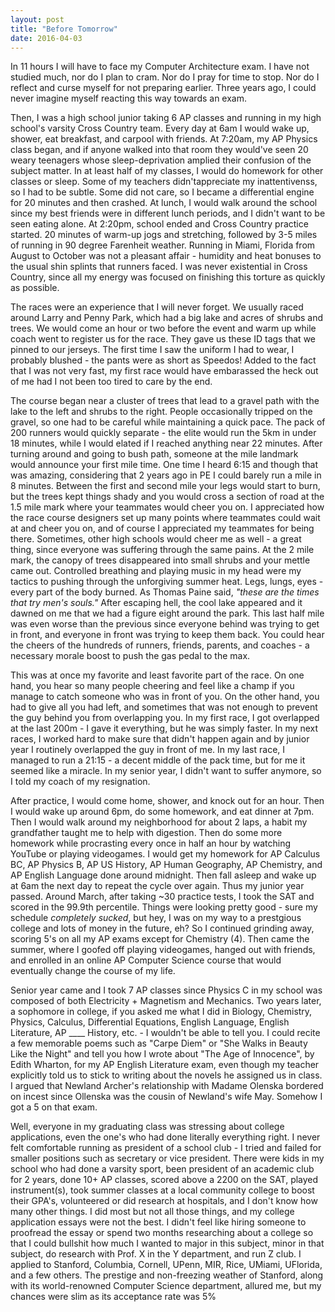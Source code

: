 ```yaml
---
layout: post
title: "Before Tomorrow"
date: 2016-04-03
---
```


In 11 hours I will have to face my Computer Architecture exam. I have not studied much, nor do I plan to cram. Nor do 
I pray for time to stop. Nor do I reflect and curse myself for not preparing earlier. Three years ago, I could never 
imagine myself reacting this way towards an exam. 

Then, I was a high school junior taking 6 AP classes and running in my high school's varsity Cross Country team. Every 
day at 6am I would wake up, shower, eat breakfast, and carpool with friends. At 7:20am, my AP Physics class began, and
if anyone walked into that room they would've seen 20 weary teenagers whose sleep-deprivation amplied their confusion 
of the subject matter. In at least half of my classes, I would do homework for other classes or sleep. Some of my teachers 
didn'tappreciate my inattentivenss, so I had to be subtle. Some did not care, so I became a differential engine for 20 
minutes and then crashed. At lunch, I would walk around the school since my best friends were in different lunch periods,
and I didn't want to be seen eating alone. At 2:20pm, school ended and Cross Country practice started. 20 minutes of 
warm-up jogs and stretching, followed by 3-5 miles of running in 90 degree Farenheit weather. Running in Miami, Florida
from August to October was not a pleasant affair - humidity and heat bonuses to the usual shin splints that runners faced.
I was never existential in Cross Country, since all my energy was focused on finishing this torture as quickly as possible.

The races were an experience that I will never forget. We usually raced around Larry and Penny Park, which had a big lake
and acres of shrubs and trees. We would come an hour or two before the event and warm up while coach went to register us
for the race. They gave us these ID tags that we pinned to our jerseys. The first time I saw the uniform I had to wear,
I probably blushed - the pants were as short as Speedos! Added to the fact that I was not very fast, my first race would
have embarassed the heck out of me had I not been too tired to care by the end. 

The course began near a cluster of trees that lead to a gravel path with the lake to the left and shrubs to the right. 
People occasionally tripped on the gravel, so one had to be careful while maintaining a quick pace. The pack of 200 runners
would quickly separate - the elite would run the 5km in under 18 minutes, while I would elated if I reached anything near
22 minutes. After turning around and going to bush path, someone at the mile landmark would announce your first mile time.
One time I heard 6:15 and though that was amazing, considering that 2 years ago in PE I could barely run a mile in 8 minutes.
Between the first and second mile your legs would start to burn, but the trees kept things shady and you would cross a section
of road at the 1.5 mile mark where your teammates would cheer you on. I appreciated how the race course designers set up many
points where teammates could wait at and cheer you on, and of course I appreciated my teammates for being there. Sometimes,
other high schools would cheer me as well - a great thing, since everyone was suffering through the same pains. At the 2 mile
mark, the canopy of trees disappeared into small shrubs and your mettle came out. Controlled breathing and playing music in 
my head were my tactics to pushing through the unforgiving summer heat. Legs, lungs, eyes - every part of the body burned. 
As Thomas Paine said, *"these are the times that try men's souls."* After escaping hell, the cool lake appeared and it dawned
on me that we had a figure eight around the park. This last half mile was even worse than the previous since everyone behind
was trying to get in front, and everyone in front was trying to keep them back. You could hear the cheers of the hundreds of 
runners, friends, parents, and coaches - a necessary morale boost to push the gas pedal to the max. 

This was at once my favorite and least favorite part of the race. On one hand, you hear so many people cheering and feel like
a champ if you manage to catch someone who was in front of you. On the other hand, you had to give all you had left, and 
sometimes that was not enough to prevent the guy behind you from overlapping you. In my first race, I got overlapped at the 
last 200m - I gave it everything, but he was simply faster. In my next races, I worked hard to make sure that didn't happen
again and by junior year I routinely overlapped the guy in front of me. In my last race, I managed to run a 21:15 - a decent
middle of the pack time, but for me it seemed like a miracle. In my senior year, I didn't want to suffer anymore, so I told
my coach of my resignation.

After practice, I would come home, shower, and knock out for an hour. Then I would wake up around 6pm, do some homework, and
eat dinner at 7pm. Then I would walk around my neighborhood for about 2 laps, a habit my grandfather taught me to help with
digestion. Then do some more homework while procrasting every once in half an hour by watching YouTube or playing videogames.
I would get my homework for AP Calculus BC, AP Physics B, AP US History, AP Human Geography, AP Chemistry, and AP English
Language done around midnight. Then fall asleep and wake up at 6am the next day to repeat the cycle over again. Thus my 
junior year passed. Around March, after taking ~30 practice tests, I took the SAT and scored in the 99.9th percentile. Things
were looking pretty good - sure my schedule *completely sucked*, but hey, I was on my way to a prestgious college and lots of 
money in the future, eh? So I continued grinding away, scoring 5's on all my AP exams except for Chemistry (4). Then came the 
summer, where I goofed off playing videogames, hanged out with friends, and enrolled in an online AP Computer Science course 
that would eventually change the course of my life.

Senior year came and I took 7 AP classes since Physics C in my school was composed of both Electricity + Magnetism and 
Mechanics. Two years later, a sophomore in college, if you asked me what I did in Biology, Chemistry, Physics, Calculus,
Differential Equations, English Language, English Literature, AP ____ History, etc. - I wouldn't be able to tell you. I could
recite a few memorable poems such as "Carpe Diem" or "She Walks in Beauty Like the Night" and tell you how I wrote about 
"The Age of Innocence", by Edith Wharton, for my AP English Literature exam, even though my teacher explicitly told us to 
stick to writing about the novels he assigned us in class. I argued that Newland Archer's relationship with Madame Olenska
bordered on incest since Ollenska was the cousin of Newland's wife May. Somehow I got a 5 on that exam.

Well, everyone in my graduating class was stressing about college applications, even the one's who had done literally 
everything right. I never felt comfortable running as president of a school club - I tried and failed for smaller positions
such as secretary or vice president. There were kids in my school who had done a varsity sport, been president of an academic
club for 2 years, done 10+ AP classes, scored above a 2200 on the SAT, played instrument(s), took summer classes at a local
community college to boost their GPA's, volunteered or did research at hospitals, and I don't know how many other things.
I did most but not all those things, and my college application essays were not the best. I didn't feel like hiring someone
to proofread the essay or spend two months researching about a college so that I could bullshit how much I wanted to major
in this subject, minor in that subject, do research with Prof. X in the Y department, and run Z club. I applied to Stanford,
Columbia, Cornell, UPenn, MIR, Rice, UMiami, UFlorida, and a few others. The prestige and non-freezing weather of Stanford,
along with its world-renowned Computer Science department, allured me, but my chances were slim as its acceptance rate was 5%

